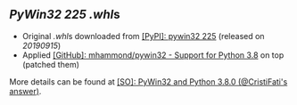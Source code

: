 *PyWin32 225* *.whl*s
---------------------

- Original *.whl*s downloaded from [\[PyPI\]: pywin32 225](https://pypi.org/project/pywin32/225/#files) (released on *20190915*)
- Applied [[GitHub]: mhammond/pywin32 - Support for Python 3.8](https://github.com/mhammond/pywin32/pull/1430) on top (patched them)

More details can be found at [[SO]: PyWin32 and Python 3.8.0 (@CristiFati's answer)](https://stackoverflow.com/questions/58631512/pywin32-and-python-3-8-0/58632354#58632354).

